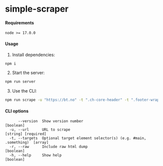 # simple-scraper

#### Requirements
`node >= 17.0.0`

#### Usage

1. Install dependencies:
```bash
npm i
```

2. Start the server:
```bash
npm run server
```

3. Use the CLI:
```bash
npm run scrape -u "https://bt.no" -t ".ch-core-header" -t ".footer-wrapper .tips p:first-of-type a"
```

#### CLI options
```
      --version  Show version number                                           [boolean]
  -u, --url      URL to scrape                                                 [string] [required]
  -t, --targets  Optional target element selector(s) (e.g. #main, .something)  [array]
  -r, --raw      Include raw html dump                                         [boolean]
  -h, --help     Show help                                                     [boolean]
```
